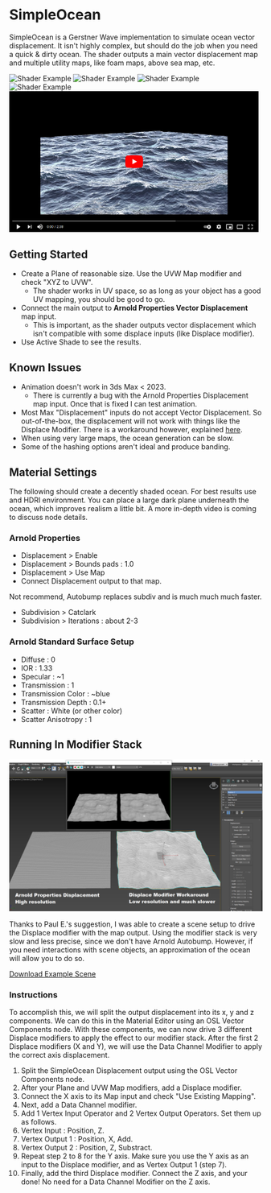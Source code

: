 # SimpleOcean
SimpleOcean is a Gerstner Wave implementation to simulate ocean vector displacement. It isn't highly complex, but should do the job when you need a quick & dirty ocean. The shader outputs a main vector displacement map and multiple utility maps, like foam maps, above sea map, etc.

<img src="img/simpleocean_test1.png" width="49%" title="Test Render 1" alt="Shader Example"> <img src="img/simpleocean_test2.png" width="49%" title="Test Render 2 - Simple Foam Shading" alt="Shader Example">
<img src="img/simpleocean_1.1_deep_turbulent.png" width="49%" title="v1.1 - Test Render Turbulent Ocean" alt="Shader Example"> <img src="img/simpleocean_1.1_shallow_lake.png" width="49%" title="v1.1 - Test Render Calm Lake" alt="Shader Example">
<a href="https://www.youtube.com/watch?v=YeeyUybFUvM" target="_blank"><img src="img/simpleocean_play.png" width="98.5%" title="Play Demo"></a>

## Getting Started
- Create a Plane of reasonable size. Use the UVW Map modifier and check "XYZ to UVW".
  - The shader works in UV space, so as long as your object has a good UV mapping, you should be good to go.
- Connect the main output to **Arnold Properties Vector Displacement** map input.
  - This is important, as the shader outputs vector displacement which isn't compatible with some displace inputs (like Displace modifier).
- Use Active Shade to see the results.

## Known Issues
- Animation doesn't work in 3ds Max < 2023.
  - There is currently a bug with the Arnold Properties Displacement map input. Once that is fixed I can test animation.
- Most Max "Displacement" inputs do not accept Vector Displacement. So out-of-the-box, the displacement will not work with things like the Displace Modifier. There is a workaround however, explained [here](#running-in-modifier-stack).
- When using very large maps, the ocean generation can be slow.
- Some of the hashing options aren't ideal and produce banding.

## Material Settings
The following should create a decently shaded ocean. For best results use and HDRI environment. You can place a large dark plane underneath the ocean, which improves realism a little bit. A more in-depth video is coming to discuss node details.

### Arnold Properties
- Displacement > Enable
- Displacement > Bounds pads : 1.0
- Displacement > Use Map
- Connect Displacement output to that map.

Not recommend, Autobump replaces subdiv and is much much much faster.
- Subdivision > Catclark
- Subdivision > Iterations : about 2-3

### Arnold Standard Surface Setup
- Diffuse : 0
- IOR : 1.33
- Specular : ~1
- Transmission : 1
- Transmission Color : ~blue
- Transmission Depth : 0.1+
- Scatter : White (or other color)
- Scatter Anisotropy : 1

## Running In Modifier Stack
![Simple Ocean Displace](img/simpleocean_displace_example.png "Displace Modifier Demo")

Thanks to Paul E.'s suggestion, I was able to create a scene setup to drive the Displace modifier with the map output. Using the modifier stack is very slow and less precise, since we don't have Arnold Autobump. However, if you need interactions with scene objects, an approximation of the ocean will allow you to do so.

[Download Example Scene](img/simpleocean_displace.max?raw=true)

### Instructions
To accomplish this, we will split the output displacement into its x, y and z components. We can do this in the Material Editor using an OSL Vector Components node. With these components, we can now drive 3 different Displace modifiers to apply the effect to our modifier stack. After the first 2 Displace modifiers (X and Y), we will use the Data Channel Modifier to apply the correct axis displacement.

1. Split the SimpleOcean Displacement output using the OSL Vector Components node.
2. After your Plane and UVW Map modifiers, add a Displace modifier.
3. Connect the X axis to its Map input and check "Use Existing Mapping".
4. Next, add a Data Channel modifier.
5. Add 1 Vertex Input Operator and 2 Vertex Output Operators. Set them up as follows.
6. Vertex Input : Position, Z.
7. Vertex Output 1 : Position, X, Add.
8. Vertex Output 2 : Position, Z, Substract.
9. Repeat step 2 to 8 for the Y axis. Make sure you use the Y axis as an input to the Displace modifier, and as Vertex Output 1 (step 7).
10. Finally, add the third Displace modifier. Connect the Z axis, and your done! No need for a Data Channel Modifier on the Z axis.

